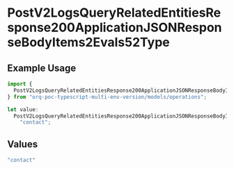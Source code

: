 # PostV2LogsQueryRelatedEntitiesResponse200ApplicationJSONResponseBodyItems2Evals52Type

## Example Usage

```typescript
import {
  PostV2LogsQueryRelatedEntitiesResponse200ApplicationJSONResponseBodyItems2Evals52Type,
} from "orq-poc-typescript-multi-env-version/models/operations";

let value:
  PostV2LogsQueryRelatedEntitiesResponse200ApplicationJSONResponseBodyItems2Evals52Type =
    "contact";
```

## Values

```typescript
"contact"
```
